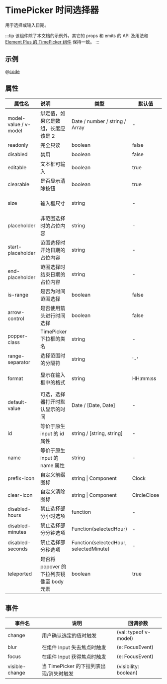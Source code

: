 # TimePicker 时间选择器

用于选择或输入日期。

:::tip
该组件除了本文档的示例外，其它的 props 和 emits 的 API 及用法和
[Element Plus 的 TimePicker 组件](https://element-plus.org/zh-CN/component/time-picker.html) 保持一致。
:::

## 示例
<ContainerDemo>
<TimePickerDemo/>
</ContainerDemo>

@[code](@examples/TimePickerDemo.vue)

## 属性

| 属性名                | 说明                                      | 类型                                   | 默认值      | 可选值                                                       |
| --------------------- | :---------------------------------------- | -------------------------------------- | ----------- | ------------------------------------------------------------ |
| model-value / v-model | 绑定值，如果它是数组，长度应该是 2        | Date / number / string / Array         | -           | -                                                            |
| readonly              | 完全只读                                  | boolean                                | false       | -                                                            |
| disabled              | 禁用                                      | boolean                                | false       | -                                                            |
| editable              | 文本框可输入                              | boolean                                | true        | -                                                            |
| clearable             | 是否显示清除按钮                          | boolean                                | true        | -                                                            |
| size                  | 输入框尺寸                                | string                                 | -           | large / default / small                                      |
| placeholder           | 非范围选择时的占位内容                    | string                                 | -           | -                                                            |
| start-placeholder     | 范围选择时开始日期的占位内容              | string                                 | -           | -                                                            |
| end-placeholder       | 范围选择时结束日期的占位内容              | string                                 | -           | -                                                            |
| is-range              | 是否为时间范围选择                        | boolean                                | false       | -                                                            |
| arrow-control         | 是否使用箭头进行时间选择                  | boolean                                | false       | -                                                            |
| popper-class          | TimePicker 下拉框的类名                   | string                                 | -           | -                                                            |
| range-separator       | 选择范围时的分隔符                        | string                                 | '-'         | -                                                            |
| format                | 显示在输入框中的格式                      | string                                 | HH:mm:ss    | 请查看 [date formats](https://element-plus.org/en-US/component/date-picker.html#date-formats) |
| default-value         | 可选，选择器打开时默认显示的时间          | Date / [Date, Date]                    | -           | -                                                            |
| id                    | 等价于原生 input 的 id 属性               | string / [string, string]              | -           | -                                                            |
| name                  | 等价于原生 input 的  name 属性            | string                                 | -           | -                                                            |
| prefix-icon           | 自定义前缀图标                            | string \| Component                    | Clock       | -                                                            |
| clear-icon            | 自定义清除图标                            | string \| Component                    | CircleClose | -                                                            |
| disabled-hours        | 禁止选择部分小时选项                      | function                               | -           | -                                                            |
| disabled-minutes      | 禁止选择部分分钟选项                      | Function(selectedHour)                 | -           | -                                                            |
| disabled-seconds      | 禁止选择部分秒选项                        | Function(selectedHour, selectedMinute) | -           | -                                                            |
| teleported            | 是否将 popover 的下拉列表镜像至 body 元素 | boolean                                | true        | true / false                                                 |



## 事件

| 事件名         | 说明                                    | 回调参数              |
| -------------- | --------------------------------------- | --------------------- |
| change         | 用户确认选定的值时触发                  | (val: typeof v-model) |
| blur           | 在组件 Input 失去焦点时触发             | (e: FocusEvent)       |
| focus          | 在组件 Input 获得焦点时触发             | (e: FocusEvent)       |
| visible-change | 当 TimePicker 的下拉列表出现/消失时触发 | (visibility: boolean) |